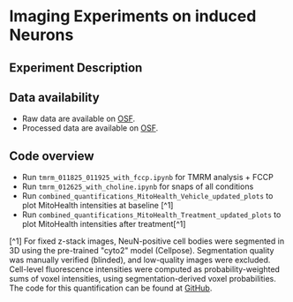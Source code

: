 # Imaging Experiments on induced Neurons

## Experiment Description

## Data availability
- Raw data are available on [OSF](https://osf.io/htb23/).
- Processed data are available on [OSF](https://osf.io/mnysb/files/osfstorage).

## Code overview
- Run `tmrm_011825_011925_with_fccp.ipynb` for TMRM analysis + FCCP
- Run `tmrm_012625_with_choline.ipynb` for snaps of all conditions
- Run `combined_quantifications_MitoHealth_Vehicle_updated_plots` to plot MitoHealth intensities at baseline [^1]
- Run `combined_quantifications_MitoHealth_Treatment_updated_plots` to plot MitoHealth intensities after treatment[^1]

[^1] For fixed z-stack images, NeuN-positive cell bodies were segmented in 3D using the pre-trained "cyto2" model (Cellpose). Segmentation quality was manually verified (blinded), and low-quality images were excluded. Cell-level fluorescence intensities were computed as probability-weighted sums of voxel intensities, using segmentation-derived voxel probabilities. The code for this quantification can be found at [GitHub](https://github.com/djunamay/confocalQuant/tree/main). 
